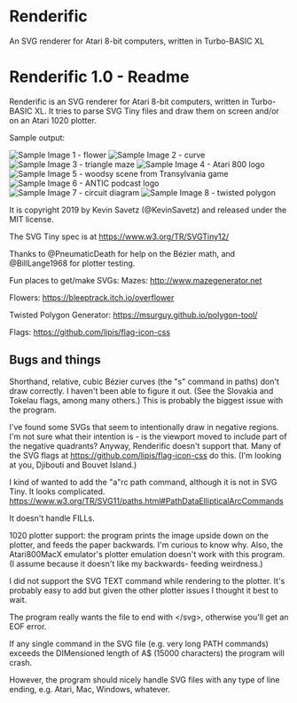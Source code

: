 # Renderific
An SVG renderer for Atari 8-bit computers, written in Turbo-BASIC XL

Renderific 1.0 - Readme
===================
Renderific is an SVG renderer for Atari 8-bit computers, written in Turbo-BASIC XL. It tries to parse SVG Tiny files and draw them on screen and/or on an Atari 1020 plotter.

Sample output:

![Sample Image 1 - flower](https://github.com/savetz/Renderific/blob/master/sample_images/renderific1.png)
![Sample Image 2 - curve](https://github.com/savetz/Renderific/blob/master/sample_images/renderific2.png)
![Sample Image 3 - triangle maze](https://github.com/savetz/Renderific/blob/master/sample_images/renderific3.png)
![Sample Image 4 - Atari 800 logo](https://github.com/savetz/Renderific/blob/master/sample_images/renderific4.png)
![Sample Image 5 - woodsy scene from Transylvania game](https://github.com/savetz/Renderific/blob/master/sample_images/renderific5.png)
![Sample Image 6 - ANTIC podcast logo](https://github.com/savetz/Renderific/blob/master/sample_images/renderific6.png)
![Sample Image 7 - circuit diagram](https://github.com/savetz/Renderific/blob/master/sample_images/renderific7.png)
![Sample Image 8 - twisted polygon](https://github.com/savetz/Renderific/blob/master/sample_images/renderific8.png)

It is copyright 2019 by Kevin Savetz (@KevinSavetz) and released under the MIT license.

The SVG Tiny spec is at https://www.w3.org/TR/SVGTiny12/ 

Thanks to @PneumaticDeath for help on the Bézier math, and @BillLange1968 for plotter testing.

Fun places to get/make SVGs:
Mazes: http://www.mazegenerator.net

Flowers: https://bleeptrack.itch.io/overflower

Twisted Polygon Generator: https://msurguy.github.io/polygon-tool/

Flags: https://github.com/lipis/flag-icon-css

Bugs and things
---------------
Shorthand, relative, cubic Bézier curves (the "s" command in paths) don't draw correctly. I haven't been able to figure it out. (See the Slovakia and Tokelau flags, among many others.)  This is probably the biggest issue with the program.

I've found some SVGs that seem to intentionally draw in negative regions. I'm not sure what their intention is - is the viewport moved to include part of the negative quadrants? Anyway, Renderific doesn't support that. Many of the SVG flags at https://github.com/lipis/flag-icon-css do this. (I'm looking at you, Djibouti and Bouvet Island.)

I kind of wanted to add the "a"rc path command, although it is not in SVG Tiny. It looks complicated.
https://www.w3.org/TR/SVG11/paths.html#PathDataEllipticalArcCommands

It doesn't handle FILLs. 

1020 plotter support: the program prints the image upside down on the plotter, and feeds the paper backwards. I'm curious to know why. Also, the Atari800MacX emulator's plotter
emulation doesn't work with this program. (I assume because it doesn't like my backwards-
feeding weirdness.)

I did not support the SVG TEXT command while rendering to the plotter. It's probably easy to add but given the other plotter issues I thought it best to wait.

The program really wants the file to end with &lt;/svg&gt;, otherwise you'll get an EOF error.

If any single command in the SVG file (e.g. very long PATH commands) exceeds the DIMensioned length of A$ (15000 characters) the program will crash.

However, the program should nicely handle SVG files with any type of line ending, e.g. Atari, Mac, Windows, whatever.
